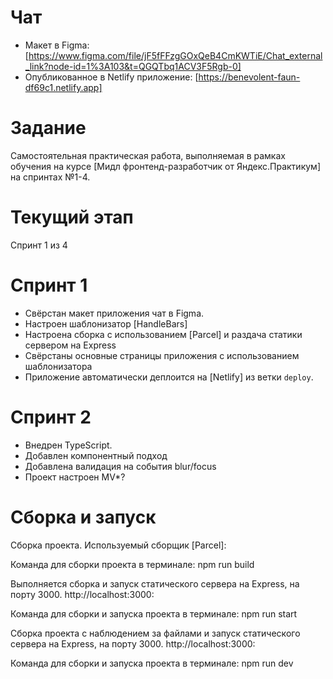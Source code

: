 # Чат

* Макет в Figma: [https://www.figma.com/file/jF5fFFzgGOxQeB4CmKWTiE/Chat_external_link?node-id=1%3A103&t=QGQTbq1ACV3F5Rgb-0]
* Опубликованное в Netlify приложение: [https://benevolent-faun-df69c1.netlify.app]

# Задание

Cамостоятельная практическая работа, выполняемая в рамках обучения на курсе [Мидл фронтенд-разработчик от Яндекс.Практикум] на спринтах №1-4.

# Текущий этап

Спринт 1 из 4

# Спринт 1

* Свёрстан макет приложения чат в Figma. 
* Настроен шаблонизатор [HandleBars]
* Настроена сборка с использованием [Parcel] и раздача статики сервером на Express
* Свёрстаны основные страницы приложения с использованием шаблонизатора
* Приложение автоматически деплоится на [Netlify] из ветки `deploy`.

# Спринт 2

* Внедрен TypeScript. 
* Добавлен компонентный подход
* Добавлена валидация на события blur/focus
* Проект настроен MV*?

# Сборка и запуск

Сборка проекта. Используемый сборщик [Parcel]:

Команда для сборки проекта в терминале: npm run build

Выполняется сборка и запуск статического сервера на Express, на порту 3000. http://localhost:3000:

Команда для сборки и запуска проекта в терминале: npm run start

Сборка проекта с наблюдением за файлами и запуск статического сервера на Express, на порту 3000. http://localhost:3000:

Команда для сборки и запуска проекта в терминале: npm run dev
